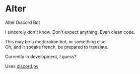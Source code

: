 # Alter
Alter Discord Bot

I sincerely don't know. Don't expect anything. Even clean code.

This may be a moderation bot, or something else.  
Oh, and it speaks french, be prepared to translate.

Currently in development, I guess?

Uses [discord.py](https://github.com/Rapptz/discord.py)